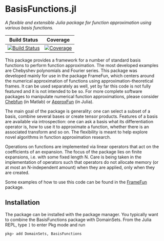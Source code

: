 # BasisFunctions.jl

*A flexible and extensible Julia package for function approximation using various basis functions.*

| **Build Status** | **Coverage** |
|------------------|--------------|
| [![Build Status](https://github.com/JuliaApproximation/BasisFunctions.jl/workflows/CI/badge.svg)](https://github.com/JuliaApproximation/BasisFunctions.jl/actions) | [![Coverage](https://codecov.io/gh/JuliaApproximation/BasisFunctions.jl/branch/master/graph/badge.svg)](https://codecov.io/gh/JuliaApproximation/BasisFunctions.jl)

This package provides a framework for a number of standard basis functions to perform function approximation. The most developed examples are Chebyshev polynomials and Fourier series. This package was developed mainly for use in the package FrameFun, which centers around the numerical approximation of functions using approximation-theoretical frames. It can be used separately as well, yet by far this code is not fully featured and it is not intended to be so. For more complete software packages to manipulate numerical function approximations, please consider [Chebfun](http://www.chebfun.org) (in Matlab) or [ApproxFun](https://github.com/JuliaApproximation/ApproxFun.jl) (in Julia).

The main goal of the package is generality: one can select a subset of a basis, combine several bases or create tensor products. Features of a basis are available via introspection: one can ask a basis what its differentiation operator is, how to use it to approximate a function, whether there is an associated transform and so on. The flexibility is meant to help explore novel algorithms in function approximation research.

Operations on functions are implemented via linear operators that act on the coefficients of an expansion. The focus of the package lies on finite expansions, i.e. with some fixed length N. Care is being taken in the implementation of operators such that operators do not allocate memory (or at most an N-independent amount) when they are applied, only when they are created.

Some examples of how to use this code can be found in the [FrameFun](https://github.com/JuliaApproximation/FrameFun.jl) package.



## Installation

The package can be installed with the package manager. You typically want to combine the BasisFunctions package with DomainSets. From the Julia REPL, type `]` to enter Pkg mode and run

```julia
pkg> add DomainSets, BasisFunctions
```

